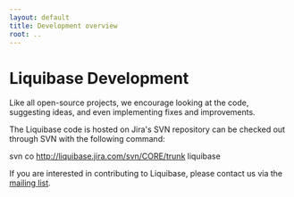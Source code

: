 ```yaml
---
layout: default
title: Development overview
root: ..
---
```


# Liquibase Development #

Like all open-source projects, we encourage looking at the code, suggesting ideas, and even implementing fixes and improvements.

The Liquibase code is hosted on Jira's SVN repository can be checked out through SVN with the following command:

<nowiki>svn co http://liquibase.jira.com/svn/CORE/trunk liquibase</nowiki>

If you are interested in contributing to Liquibase, please contact us via the [mailing list](../community).
